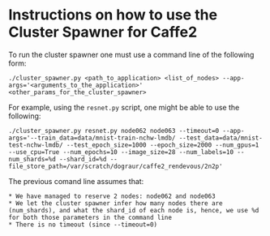 # Instructions on how to use the Cluster Spawner for Caffe2

To run the cluster spawner one must use a command line of the following form:

`./cluster_spawner.py <path_to_application> <list_of_nodes> --app-args='<arguments_to_the_application>' <other_params_for_the_cluster_spawner>`

For example, using the `resnet.py` script, one might be able to use the following:
   
`./cluster_spawner.py resnet.py node062 node063 --timeout=0 --app-args='--train_data=data/mnist-train-nchw-lmdb/ --test_data=data/mnist-test-nchw-lmdb/ --test_epoch_size=1000 --epoch_size=2000 --num_gpus=1 --use_cpu=True --num_epochs=10 --image_size=28 --num_labels=10 --num_shards=%d --shard_id=%d --file_store_path=/var/scratch/dograur/caffe2_rendevous/2n2p'`

The previous comand line assumes that:

    * We have managed to reserve 2 nodes: node062 and node063 
    * We let the cluster spawner infer how many nodes there are (num_shards), and what the shard_id of each node is, hence, we use %d for both those parameters in the command line
    * There is no timeout (since --timeout=0)